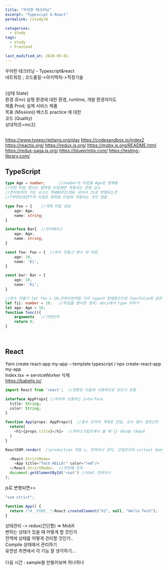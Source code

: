 ```yaml
---
title: "우아한 테크러닝"
excerpt: "Typescipt & React"
permalink: /study/8

categories:
  - study
tags:
  - study
  - Frontend

last_modified_at: 2020-09-01
---
```

우아한 테크러닝 - Typescript&react  
네트워킹 ; 코드품질->아키텍처->적정기술  
<br>

(상태 State)	  
환경 (Env)		실행 환경에 대한 환경, runtime, 개발 환경까지도  
제품 Prod;		실제 서비스 제품  
목표 (Mission))		베스트 practice 에 대한  
코드 (Quality)  
상대적{E=mc2}  
<br> 

<https://www.typescriptlang.org/play>
<https://codesandbox.io/index2>
<https://reactjs.org/>
<https://redux.js.org/>
<https://mobx.js.org/README.html>
<https://redux-saga.js.org/>
<https://blueprintjs.com/>
<https://testing-library.com/>

## TypeScript  
```ts
type Age = number;      //number의 타입을 Age로 정해줌
//이런 타입 명시는 컴파일 타임에만 작동되는 문법 요소
//런타임까지 가는 요소는 TRANSFILING 되어서 JS로 변형되는것
//TYPESCRIPT의 이점은 컴파일 타임에 적용되는 것이 많음

type Foo = {    //객체 타입 생성
    age: Age;
    name: string;
}

interface Bar{  //인터페이스
    age: Age;
    name: string;
}

const foo: Foo = {  //변수 만들고 변수 뒤 타입
    age: 10,
    name: 'Ki',
}

const bar: Bar = {  
    age: 10,
    name: 'Ki',
}

//변수 만들기 let foo = 10;은파이썬처럼 이미 type이 정해졌으므로 foo=false와 같은거 하면 오류
let fii: number = 10;   //타입을 명시한 경우; docs에서 type 익히기
let age: Age = 10;
function func(){
    arguments   //가변인자
    return 0;
}
```  
<br>

## React
Yarn create react-app my-app --template typescript / npx create-react-app my-app  
Index.tsx -> serviceWorker 삭제  
<https://babeljs.io/>  
```ts
import React from 'react';	//변환된 다음에 사용하므로 반드시 포함

interface AppProps{ //외부와 소통하는 interface
  title: String;
  color: String;
}

function App(props: AppProps){  //함수 인자의 객체로 전달, 순수 함수 컴포넌트
  return(
    <h1>{props.title}</h1>  //자바스크립트에서 쓸 때 {} dksdp tkdyd
  )
}

ReactDOM.render(  //production 작동 x, 컨테이너 관리, 단일트리의 virtual dom이므로 최상위에서 한번만 호출

  <React.StrictMode>
    <App title="Tech HELLO!" color="red"/>
  </React.StrictMode>,  //첫번째 인자
  document.getElementById('root') //html 컨테이너
);
```
js로 변형되면>>
```js
"use strict";

function App() {
  return /*#__PURE__*/React.createElement("h1", null, "Hello Tech");	//type, property, child요소의data
}
```  

상태관리 -> redux(간단함) => MobX  
변하는 상태가 있을 때 어떻게 할 것인가  
전역에 상태를 어떻게 관리할 것인가..  
Compile 상태에서 관리하기  
유연성 측면에서 각 기능 잘 생각하기…  
<br>
다음 시간 : sample들 만들어보며 하나하나    

